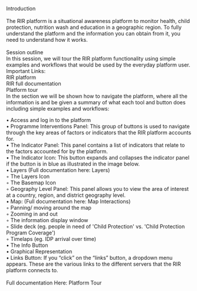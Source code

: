 Introduction <br> <br>
The RIR platform is a situational awareness platform to monitor health, child protection, nutrition wash and education in a geographic region. To fully understand the platform and the information you can obtain from it, you need to understand how it works. <br> <br>
Session outline <br>
In this session, we will tour the RIR platform functionality using simple examples and workflows that would be used by the everyday platform user.
Important Links: <br>
RIR platform <br>
RIR full documentation <br>
Platform tour <br>
In the section we will be shown how to navigate the platform, where all the information is and be given a summary of what each tool and button does including simple examples and workflows: <br>
 
•        Access and log in to the platform <br>
•        Programme Interventions Panel: This group of buttons is used to navigate through the key areas of factors or indicators that the RIR platform accounts for. <br>
•        The Indicator Panel: This panel contains a list of indicators that relate to the factors accounted for by the platform. <br>
•        The Indicator Icon: This button expands and collapses the indicator panel if the button is in blue as illustrated in the image below. <br>
•        Layers (Full documentation here: Layers) <br>
  ◦         The Layers Icon <br>
  ◦         The Basemap Icon <br>
  ◦         Geography Level Panel: This panel allows you to view the area of interest at a country, region, and district geography level. <br>
•        Map: (Full documentation here: Map Interactions) <br>
  ◦         Panning/ moving around the map <br>
  ◦         Zooming in and out <br>
  ◦         The information display window <br>
  ◦         Slide deck (eg. people in need of 'Child Protection' vs. 'Child Protection Program Coverage') <br>
  ◦         Timelaps (eg. IDP arrival over time) <br>
•        The Info Button <br>
•        Graphical Representation <br>
•        Links Button: If you “click” on the “links” button, a dropdown menu appears. These are the various links to the different servers that the RIR platform              connects to. <br><br>
Full documentation Here: Platform Tour  <br>
